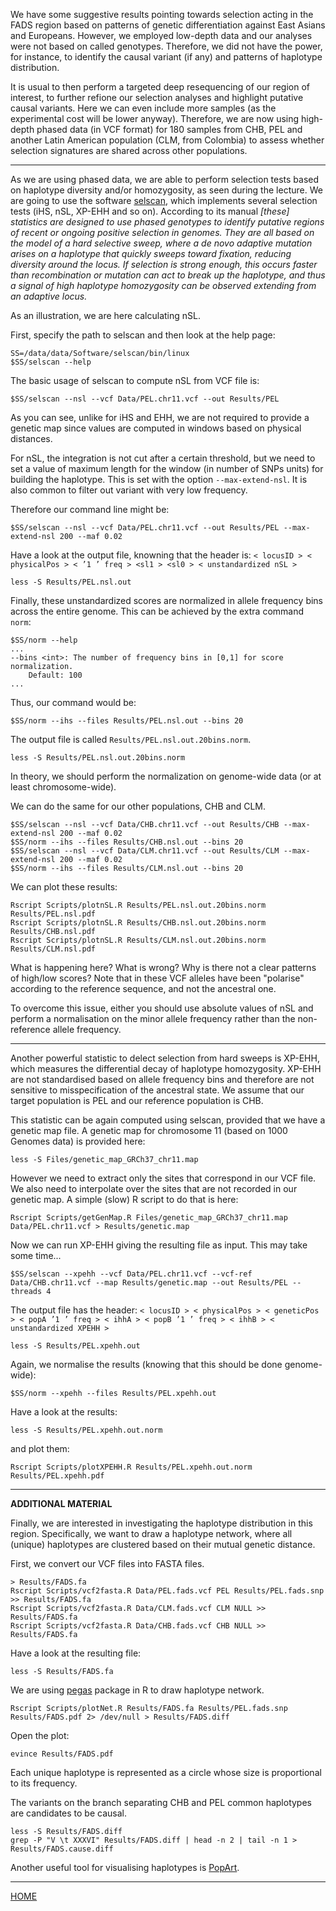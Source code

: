
We have some suggestive results pointing towards selection acting in the FADS region based on patterns of genetic differentiation against East Asians and Europeans.
However, we employed low-depth data and our analyses were not based on called genotypes.
Therefore, we did not have the power, for instance, to identify the causal variant (if any) and patterns of haplotype distribution.

It is usual to then perform a targeted deep resequencing of our region of interest, to further refione our selection analyses and highlight putative causal variants.
Here we can even include more samples (as the experimental cost will be lower anyway).
Therefore, we are now using high-depth phased data (in VCF format) for  180 samples from CHB, PEL and another Latin American population (CLM, from Colombia) to assess whether selection signatures are shared across other populations.

-------------------------- 

As we are using phased data, we are able to perform selection tests based on haplotype diversity and/or homozygosity, as seen during the lecture.
We are going to use the software [selscan](https://github.com/szpiech/selscan), which implements several selection tests (iHS, nSL, XP-EHH and so on).
According to its manual *[these] statistics are designed to use phased genotypes to identify putative regions of recent or ongoing positive selection in genomes. They are all based on the model of a hard selective sweep, where a de novo adaptive mutation arises on a haplotype that quickly sweeps toward fixation, reducing diversity around the locus. If selection is strong enough, this occurs faster than recombination or mutation can act to break up the haplotype, and thus a signal of high haplotype homozygosity can be observed extending from an adaptive locus.*

As an illustration, we are here calculating nSL.

First, specify the path to selscan and then look at the help page:
```
SS=/data/data/Software/selscan/bin/linux
$SS/selscan --help
```
The basic usage of selscan to compute nSL from VCF file is:
```
$SS/selscan --nsl --vcf Data/PEL.chr11.vcf --out Results/PEL
```
As you can see, unlike for iHS and EHH, we are not required to provide a genetic map since values are computed in windows based on physical distances.

For nSL, the integration is not cut after a certain threshold, but we need to set a value of maximum length for the window (in number of SNPs units) for building the haplotype.
This is set with the option `--max-extend-nsl`.
It is also common to filter out variant with very low frequency.

Therefore our command line might be:
```
$SS/selscan --nsl --vcf Data/PEL.chr11.vcf --out Results/PEL --max-extend-nsl 200 --maf 0.02
```
Have a look at the output file, knowning that the header is:
`< locusID > < physicalPos > < ’1 ’ freq > <sl1 > <sl0 > < unstandardized nSL >`
```
less -S Results/PEL.nsl.out
```

Finally, these unstandardized scores are normalized in allele frequency bins across the entire genome.
This can be achieved by the extra command `norm`:
```
$SS/norm --help
...
--bins <int>: The number of frequency bins in [0,1] for score normalization.
	Default: 100
...
```
Thus, our command would be:
```
$SS/norm --ihs --files Results/PEL.nsl.out --bins 20
```
The output file is called `Results/PEL.nsl.out.20bins.norm`.
```
less -S Results/PEL.nsl.out.20bins.norm
```
In theory, we should perform the normalization on genome-wide data (or at least chromosome-wide).

We can do the same for our other populations, CHB and CLM.
```
$SS/selscan --nsl --vcf Data/CHB.chr11.vcf --out Results/CHB --max-extend-nsl 200 --maf 0.02
$SS/norm --ihs --files Results/CHB.nsl.out --bins 20
$SS/selscan --nsl --vcf Data/CLM.chr11.vcf --out Results/CLM --max-extend-nsl 200 --maf 0.02
$SS/norm --ihs --files Results/CLM.nsl.out --bins 20
```

We can plot these results:
```
Rscript Scripts/plotnSL.R Results/PEL.nsl.out.20bins.norm Results/PEL.nsl.pdf
Rscript Scripts/plotnSL.R Results/CHB.nsl.out.20bins.norm Results/CHB.nsl.pdf
Rscript Scripts/plotnSL.R Results/CLM.nsl.out.20bins.norm Results/CLM.nsl.pdf
```

What is happening here? What is wrong? Why is there not a clear patterns of high/low scores?
Note that in these VCF alleles have been "polarise" according to the reference sequence, and not the ancestral one.

To overcome this issue, either you should use absolute values of nSL and perform a normalisation on the minor allele frequency rather than the non-reference allele frequency.

-----------------------

Another powerful statistic to delect selection from hard sweeps is XP-EHH, which measures the differential decay of haplotype homozygosity.
XP-EHH are not standardised based on allele frequency bins and therefore are not sensitive to misspecification of the ancestral state.
We assume that our target population is PEL and our reference population is CHB.

This statistic can be again computed using selscan, provided that we have a genetic map file.
A genetic map for chromosome 11 (based on 1000 Genomes data) is provided here:
```
less -S Files/genetic_map_GRCh37_chr11.map
```
However we need to extract only the sites that correspond in our VCF file.
We also need to interpolate over the sites that are not recorded in our genetic map.
A simple (slow) R script to do that is here:
```
Rscript Scripts/getGenMap.R Files/genetic_map_GRCh37_chr11.map Data/PEL.chr11.vcf > Results/genetic.map
```

Now we can run XP-EHH giving the resulting file as input.
This may take some time...
```
$SS/selscan --xpehh --vcf Data/PEL.chr11.vcf --vcf-ref Data/CHB.chr11.vcf --map Results/genetic.map --out Results/PEL --threads 4
```
The output file has the header:
`< locusID > < physicalPos > < geneticPos > < popA ’1 ’ freq > < ihhA > < popB ’1 ’ freq > < ihhB > < unstandardized XPEHH >`
```
less -S Results/PEL.xpehh.out
```

Again, we normalise the results (knowing that this should be done genome-wide):
```
$SS/norm --xpehh --files Results/PEL.xpehh.out
```
Have a look at the results:
```
less -S Results/PEL.xpehh.out.norm
```
and plot them:
```
Rscript Scripts/plotXPEHH.R Results/PEL.xpehh.out.norm Results/PEL.xpehh.pdf
```

-----------------------------

**ADDITIONAL MATERIAL**

Finally, we are interested in investigating the haplotype distribution in this region.
Specifically, we want to draw a haplotype network, where all (unique) haplotypes are clustered based on their mutual genetic distance.

First, we convert our VCF files into FASTA files.
```
> Results/FADS.fa
Rscript Scripts/vcf2fasta.R Data/PEL.fads.vcf PEL Results/PEL.fads.snp >> Results/FADS.fa
Rscript Scripts/vcf2fasta.R Data/CLM.fads.vcf CLM NULL >> Results/FADS.fa
Rscript Scripts/vcf2fasta.R Data/CHB.fads.vcf CHB NULL >> Results/FADS.fa
```
Have a look at the resulting file:
```
less -S Results/FADS.fa
```

We are using [pegas](https://bioinformatics.oxfordjournals.org/content/26/3/419.full) package in R to draw haplotype network.
```
Rscript Scripts/plotNet.R Results/FADS.fa Results/PEL.fads.snp Results/FADS.pdf 2> /dev/null > Results/FADS.diff
```
Open the plot:
```
evince Results/FADS.pdf
```
Each unique haplotype is represented as a circle whose size is proportional to its frequency.

The variants on the branch separating CHB and PEL common haplotypes are candidates to be causal.
```
less -S Results/FADS.diff
grep -P "V \t XXXVI" Results/FADS.diff | head -n 2 | tail -n 1 > Results/FADS.cause.diff
```

Another useful tool for visualising haplotypes is [PopArt](http://popart.otago.ac.nz/).

------------------------

[HOME](https://github.com/mfumagalli/Weggis)





